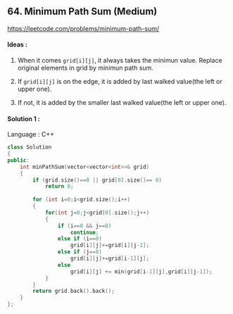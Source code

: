 ## **64. Minimum Path Sum (Medium)** 

https://leetcode.com/problems/minimum-path-sum/



#### Ideas : 

1. When it comes `grid[i][j]`, it always takes the minimun value. Replace original elements in grid by minimun path sum.

2. If `grid[i][j]` is on the edge, it is added by last walked value(the left or upper one).

3. If not, it is added by the smaller last walked value(the left or upper one).




#### Solution 1 :

Language : C++

```C++
class Solution 
{
public:
    int minPathSum(vector<vector<int>>& grid) 
    {
        if (grid.size()==0 || grid[0].size()== 0) 
            return 0;
        
        for (int i=0;i<grid.size();i++) 
        {
            for(int j=0;j<grid[0].size();j++) 
            {
                if (i==0 && j==0) 
                    continue;
                else if (i==0) 
                    grid[i][j]+=grid[i][j-1];
                else if (j==0) 
                    grid[i][j]+=grid[i-1][j];
                else 
                    grid[i][j] += min(grid[i-1][j],grid[i][j-1]);
            }
        }
        return grid.back().back();
    }
};
```



